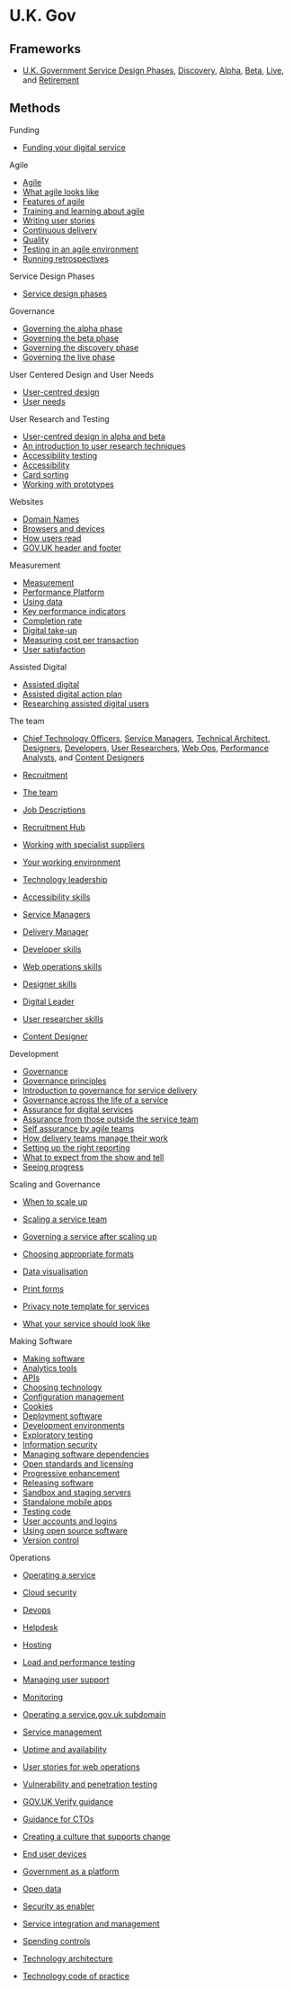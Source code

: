 # U.K. Gov

## Frameworks

*   [U.K. Government Service Design Phases](https://www.gov.uk/service-manual/phases), [Discovery](https://www.gov.uk/service-manual/phases/discovery.html), [Alpha](https://www.gov.uk/service-manual/phases/alpha.html), [Beta](https://www.gov.uk/service-manual/phases/beta), [Live](https://www.gov.uk/service-manual/phases/live), and [Retirement](https://www.gov.uk/service-manual/phases/retirement.html)

## Methods

Funding
* [Funding your digital service](https://www.gov.uk/service-manual/governance/funding-your-digital-service.html)

Agile
* [Agile](https://www.gov.uk/service-manual/agile/index.html)
* [What agile looks like](https://www.gov.uk/service-manual/agile/what-agile-looks-like.html)
* [Features of agile](https://www.gov.uk/service-manual/agile/features-of-agile.html)
* [Training and learning about agile](https://www.gov.uk/service-manual/agile/training-and-learning.html)
* [Writing user stories](https://www.gov.uk/service-manual/agile/writing-user-stories.html)
* [Continuous delivery](https://www.gov.uk/service-manual/agile/continuous-delivery.html)
* [Quality](https://www.gov.uk/service-manual/agile/quality.html)
* [Testing in an agile environment](https://www.gov.uk/service-manual/making-software/testing-in-agile.html)
* [Running retrospectives](https://www.gov.uk/service-manual/agile/running-retrospectives.html)

Service Design Phases
* [Service design phases](https://www.gov.uk/service-manual/phases/index.html)

Governance
* [Governing the alpha phase](https://www.gov.uk/service-manual/phases/index.html)
* [Governing the beta phase](https://www.gov.uk/service-manual/governance/governing-the-beta-phase.html)
* [Governing the discovery phase](https://www.gov.uk/service-manual/governance/governing-the-discovery-phase.html)
* [Governing the live phase](https://www.gov.uk/service-manual/governance/governing-the-live-phase.html)

User Centered Design and User Needs
* [User-centred design](https://www.gov.uk/service-manual/user-centred-design/index.html)
* [User needs](https://www.gov.uk/service-manual/user-centred-design/user-needs.html)

User Research and Testing
* [User-centred design in alpha and beta](https://www.gov.uk/service-manual/user-centred-design/user-centred-design-alpha-beta.html)
* [An introduction to user research techniques](https://www.gov.uk/service-manual/user-centred-design/user-research/index.html)
* [Accessibility testing](https://www.gov.uk/service-manual/user-centred-design/user-research/accessibility-testing.html)
* [Accessibility](https://www.gov.uk/service-manual/user-centred-design/accessibility.html)
* [Card sorting](https://www.gov.uk/service-manual/user-centred-design/card-sorting.html)
* [Working with prototypes](https://www.gov.uk/service-manual/user-centred-design/working-with-prototypes.html)

Websites
* [Domain Names](https://www.gov.uk/service-manual/domain-names/index.html)
* [Browsers and devices](https://www.gov.uk/service-manual/user-centred-design/browsers-and-devices.html)
* [How users read](https://www.gov.uk/service-manual/user-centred-design/how-users-read.html)
* [GOV.UK header and footer](https://www.gov.uk/service-manual/user-centred-design/resources/header-footer.html)

Measurement
* [Measurement](https://www.gov.uk/service-manual/measurement/index.html)
* [Performance Platform](https://www.gov.uk/service-manual/measurement/performance-platform.html)
* [Using data](https://www.gov.uk/service-manual/measurement/using-data.html)
* [Key performance indicators](https://www.gov.uk/service-manual/measurement/other-kpis.html)
* [Completion rate](https://www.gov.uk/service-manual/measurement/completion-rate.html)
* [Digital take-up](https://www.gov.uk/service-manual/measurement/digital-takeup.html)
* [Measuring cost per transaction](https://www.gov.uk/service-manual/measurement/cost-per-transaction.html)
* [User satisfaction](https://www.gov.uk/service-manual/measurement/user-satisfaction.html)

Assisted Digital
* [Assisted digital](https://www.gov.uk/service-manual/assisted-digital/index.html)
* [Assisted digital action plan](https://www.gov.uk/service-manual/assisted-digital/action-plan.html)
* [Researching assisted digital users](https://www.gov.uk/service-manual/assisted-digital/assisted-digital-user-research.html)

The team
*   [Chief Technology Officers](https://www.gov.uk/service-manual/chief-technology-officers), [Service Managers](https://www.gov.uk/service-manual/service-managers), [Technical Architect](https://www.gov.uk/service-manual/technical-architects),  [Designers](https://www.gov.uk/service-manual/designers), [Developers](https://www.gov.uk/service-manual/developers), [User Researchers](https://www.gov.uk/service-manual/user-researchers), [Web Ops](https://www.gov.uk/service-manual/web-ops), [Performance Analysts](https://www.gov.uk/service-manual/performance-analysts), and [Content Designers](https://www.gov.uk/service-manual/content-designers)

* [Recruitment](https://www.gov.uk/service-manual/the-team/recruitment/index.html)
* [The team](https://www.gov.uk/service-manual/the-team/index.html)
* [Job Descriptions](https://www.gov.uk/service-manual/the-team/recruitment/job-descriptions.html)
* [Recruitment Hub](https://www.gov.uk/service-manual/the-team/recruitment/hub.html)
* [Working with specialist suppliers](https://www.gov.uk/service-manual/the-team/working-with-specialists.html)
* [Your working environment](https://www.gov.uk/service-manual/the-team/working-environment.html)
* [Technology leadership](https://www.gov.uk/service-manual/the-team/recruitment/scs-orgdesign.html)
* [Accessibility skills](https://www.gov.uk/service-manual/the-team/accessibility.html)
* [Service Managers](https://www.gov.uk/service-manual/the-team/service-manager.html)
* [Delivery Manager](https://www.gov.uk/service-manual/the-team/delivery-manager.html)
* [Developer skills](https://www.gov.uk/service-manual/the-team/developer.html)
* [Web operations skills](https://www.gov.uk/service-manual/the-team/web-operations.html)
* [Designer skills](https://www.gov.uk/service-manual/the-team/designer.html)
* [Digital Leader](https://www.gov.uk/service-manual/the-team/digital-leader.html)
* [User researcher skills](https://www.gov.uk/service-manual/the-team/user-researcher.html)
* [Content Designer](https://www.gov.uk/service-manual/the-team/content-designer.html)

Development
* [Governance](https://www.gov.uk/service-manual/governance/index.html)
* [Governance principles](https://www.gov.uk/service-manual/governance/governance-principles.html)
* [Introduction to governance for service delivery](https://www.gov.uk/service-manual/governance/introduction-to-governance-for-service-delivery.html)
* [Governance across the life of a service](https://www.gov.uk/service-manual/governance/governance-across-the-life-of-a-service.html)
* [Assurance for digital services](https://www.gov.uk/service-manual/governance/assurance-for-digital-services.html)
* [Assurance from those outside the service team](https://www.gov.uk/service-manual/governance/assurance-from-those-outside-the-service-team.html)
* [Self assurance by agile teams](https://www.gov.uk/service-manual/governance/self-assurance-by-agile-teams.html)
* [How delivery teams manage their work](https://www.gov.uk/service-manual/governance/how-delivery-teams-manage-their-work.html)
* [Setting up the right reporting](https://www.gov.uk/service-manual/governance/setting-up-the-right-reporting.html)
* [What to expect from the show and tell](https://www.gov.uk/service-manual/governance/what-to-expect-from-the-show-and-tell.html)
* [Seeing progress](https://www.gov.uk/service-manual/governance/seeing-progress.html)

Scaling and Governance
* [When to scale up](https://www.gov.uk/service-manual/governance/when-to-scale-up.html)
* [Scaling a service team](https://www.gov.uk/service-manual/governance/scaling-a-service-team.html)
* [Governing a service after scaling up](https://www.gov.uk/service-manual/governance/governing-a-service-after-scaling-up.html)

* [Choosing appropriate formats](https://www.gov.uk/service-manual/user-centred-design/choosing-appropriate-formats.html)
* [Data visualisation](https://www.gov.uk/service-manual/user-centred-design/data-visualisation.html)
* [Print forms](https://www.gov.uk/service-manual/user-centred-design/print-forms.html)
* [Privacy note template for services](https://www.gov.uk/service-manual/content-designers/privacy-note-template-for-services.html)
* [What your service should look like](https://www.gov.uk/service-manual/user-centred-design/service-user-experience.html)

Making Software
* [Making software](https://www.gov.uk/service-manual/making-software/index.html)
* [Analytics tools](https://www.gov.uk/service-manual/making-software/analytics-tools.html)
* [APIs](https://www.gov.uk/service-manual/making-software/apis.html)
* [Choosing technology](https://www.gov.uk/service-manual/making-software/choosing-technology.html)
* [Configuration management](https://www.gov.uk/service-manual/making-software/configuration-management.html)
* [Cookies](https://www.gov.uk/service-manual/making-software/cookies.html)
* [Deployment software](https://www.gov.uk/service-manual/making-software/deployment.html)
* [Development environments](https://www.gov.uk/service-manual/making-software/development-environment.html)
* [Exploratory testing](https://www.gov.uk/service-manual/making-software/exploratory-testing.html)
* [Information security](https://www.gov.uk/service-manual/making-software/information-security.html)
* [Managing software dependencies](https://www.gov.uk/service-manual/making-software/dependency-management.html)
* [Open standards and licensing](https://www.gov.uk/service-manual/making-software/open-standards-and-licensing.html)
* [Progressive enhancement](https://www.gov.uk/service-manual/making-software/progressive-enhancement.html)
* [Releasing software](https://www.gov.uk/service-manual/making-software/release-strategies.html)
* [Sandbox and staging servers](https://www.gov.uk/service-manual/making-software/sandbox-and-staging-servers.html)
* [Standalone mobile apps](https://www.gov.uk/service-manual/making-software/standalone-apps.html)
* [Testing code](https://www.gov.uk/service-manual/making-software/code-testing.html)
* [User accounts and logins](https://www.gov.uk/service-manual/making-software/logins.html)
* [Using open source software](https://www.gov.uk/service-manual/making-software/open-source.html)
* [Version control](https://www.gov.uk/service-manual/making-software/version-control.html)

Operations
* [Operating a service](https://www.gov.uk/service-manual/operations/index.html)
* [Cloud security](https://www.gov.uk/service-manual/operations/cloud-security.html)
* [Devops](https://www.gov.uk/service-manual/operations/devops.html)
* [Helpdesk](https://www.gov.uk/service-manual/operations/helpdesk.html)
* [Hosting](https://www.gov.uk/service-manual/operations/hosting.html)
* [Load and performance testing](https://www.gov.uk/service-manual/operations/load-and-performance-testing.html)
* [Managing user support](https://www.gov.uk/service-manual/operations/managing-user-support.html)
* [Monitoring](https://www.gov.uk/service-manual/operations/monitoring.html)
* [Operating a service.gov.uk subdomain](https://www.gov.uk/service-manual/operations/operating-servicegovuk-subdomains.html)
* [Service management](https://www.gov.uk/service-manual/operations/service-management.html)
* [Uptime and availability](https://www.gov.uk/service-manual/operations/uptime-and-availability.html)
* [User stories for web operations](https://www.gov.uk/service-manual/operations/web-operations-stories.html)
* [Vulnerability and penetration testing](https://www.gov.uk/service-manual/operations/penetration-testing.html)

* [GOV.UK Verify guidance](https://www.gov.uk/service-manual/identity-assurance/index.html)
* [Guidance for CTOs](https://www.gov.uk/service-manual/technology/index.html)
* [Creating a culture that supports change](https://www.gov.uk/service-manual/technology/culture-that-supports-change.html)
* [End user devices](https://www.gov.uk/service-manual/technology/end-user-devices.html)
* [Government as a platform](https://www.gov.uk/service-manual/technology/government-as-a-platform.html)
* [Open data](https://www.gov.uk/service-manual/technology/open-data.html)
* [Security as enabler](https://www.gov.uk/service-manual/technology/security-as-enabler.html)
* [Service integration and management](https://www.gov.uk/service-manual/technology/service-integration.html)
* [Spending controls](https://www.gov.uk/service-manual/technology/spending-controls.html)
* [Technology architecture](https://www.gov.uk/service-manual/technology/architecture.html)
* [Technology code of practice](https://www.gov.uk/service-manual/technology/code-of-practice.html)
